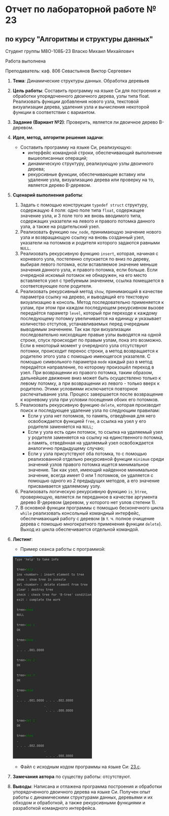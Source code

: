 # Отчет по лабораторной работе № 23
## по курсу "Алгоритмы и структуры данных"

Студент группы М8О-108Б-23 Власко Михаил Михайлович

Работа выполнена

Преподаватель: каф. 806 Севастьянов Виктор Сергеевич

1. **Тема**: Динамические структуры данных. Обработка деревьев
2. **Цель работы**: Составить программу на языке Си для построения и обработки упорядоченного двоичного дерева,
узлы типа float. Реализовать функции добавления нового узла, текстовой визуализации дерева, удаления узла и вычисления 
некоторой функции в соответствии с вариантом.
3. **Задание (Вариант №2)**: Проверить, является ли двоичное дерево B-деревом.
4. **Идея, метод, алгоритм решения задачи**:
    - Составить программу на языке Си, реализующую:
        - интерфейс командной строки, обеспечивающий выполнение вышеописанных операций;
        - динамическую структуру, реализующую узлы двоичного дерева;
        - рекурсивные функции, обеспечивающие вставку или удаление узла, визуализацию дерева или проверку на то, 
          является дерево B-деревом.
5. **Сценарий выполнения работы**:
    1. Задать с помощью конструкции `typedef struct` структуру, содержащую 4 поля: одно поле типа `float`, содержащее
       значение узла, и 3 поле того же вновь вводимого типа, содержащих указатели на левого и правого потомка данного 
       узла, а также на родительский узел.
   2. Реализовать функцию `new_node`, принимающую значение нового узла и возвращающую ссылку на вновь созданный узел,
      указатели на потомков и родителя которого задаются равными `NULL`.
   3. Реализовать рекурсивную функцию `insert`, которая, начиная с корневого узла, постепенно спускается по вниз по 
      дереву, выбирая левого потомка, если вставляемое значение меньше значения данного узла, и правого потомка, если
      больше. Если очередной искомый потомок не обнаружен, на его место вставляется узел с требуемым значением, ссылка 
      помещается в соответсвующее поле родителя.
   4. Реализовать рекурсивный метод `show`, принимающий в качестве параметра ссылку на дерево, и выводящий его текстовую
      визуализацию в консоль. Метод последовательно применяется к узлам, при этом при каждом последующем рекурсивном 
      вызове передаётся параметр `level`, который при переходе к каждому последующему потомку увеличивается на единицу
      и указывает количество отступов, устанавливаемых перед очередным выводимым значением. Так как при визуализации
      последовательно нисходящие правые узлы выводятся на одной строке, спуск происходит по правым узлам, пока это 
      возможно. Если в некоторый момент у очередного узла отсутствуют потомки, происходит перенос строки, а метод 
      возвращается к родителю этого узла с помощью имеющегося указателя. С помощью символьного параметра `mode` каждый
      раз в метод передаётся направление, по которому произошёл переход в узел. При возвращении из правого потомка,
      таким образом, дальнейшее движение вниз может быть осуществлено только к левому потомку, а при возвращении из 
      левого - только вверх к родителю. Этими условиями исключается повторное распечатывание узла. Процесс завершается
      после возвращение к корневому узла при условии посещения обоих его потомков.
   5. Реализовать рекурсивную функцию `delete`, которая производит поиск и последующее удаление узла по следующим 
      правилам:
      - Если у узла нет потомков, то память, отведённая для него освобождается функцией `free`, а ссылка на узел у его
        родителя заменяется на `NULL`;
      - Если у узла есть один потомок, то ссылка на удаляемый узел у родителя заменяется на ссылку на единственного
        потомка, а память, отведённая на удаляемый узел освобождается аналогично предыдущему случаю;
      - Если у узла присутствуют оба потомка, то с помощью реализованной отдельно рекурсивной функции `minimum` среди 
        значений узлов правого потомка ищется минимальное значение. Так как узел, имеющий найденное минимальное 
        значение, всегда имеет 0 или 1 потомков, он удаляется с помощью одного из 2 предыдущих методов, а его значение 
        присваивается удаляемому узлу.
   6. Реализовать логическую рекурсивную функцию `is_btree`, проверяющую, является ли переданное в качестве аргумента 
      дерево B-деревом (деревом, у которого нет узлов степени 1).
   7. В основной функции программы с помощью бесконечного цикла `while` реализовать консольный командный 
      интерфейс, обеспечивающий работу с деревом (в т. ч. полное очищение дерева с помощью многократного применения 
      функции `delete`). Выход из цикла обеспечивается отдельной командой.

6. **Листинг**:
    - Пример сеанса работы с программой:
   
   ![](images/img.png)

    - Файл с исходным кодом программы на языке Си: [23.c](23.c).

7. **Замечания автора** по существу работы: отсутствуют.
8. **Выводы**: Написана и отлажена программа построения и обработки упорядоченного двоичного дерева на языке Си. Получен 
опыт работы с динамическими структурами данных, деревьями и их обходом и обработкой, а также рекурсивными функциями и 
разработкой командного интерфейса.
